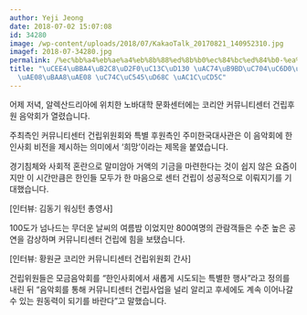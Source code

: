 ```yaml
---
author: Yeji Jeong
date: 2018-07-02 15:07:08
id: 34280
image: /wp-content/uploads/2018/07/KakaoTalk_20170821_140952310.jpg
imagef: 2018-07-34280.jpg
permalink: /%ec%bb%a4%eb%ae%a4%eb%8b%88%ed%8b%b0%ec%84%bc%ed%84%b0-%ea%b1%b4%eb%a6%bd%ec%9c%84%ec%9b%90%ed%9a%8c-%ea%b8%b0%ea%b8%88%eb%aa%a8%ea%b8%88-%ec%9d%8c%ec%95%85%ed%9a%8c-%ea%b0%9c%ec%b5%9c/
title: "\uCEE4\uBBA4\uB2C8\uD2F0\uC13C\uD130 \uAC74\uB9BD\uC704\uC6D0\uD68C, \uAE30\
  \uAE08\uBAA8\uAE08 \uC74C\uC545\uD68C \uAC1C\uCD5C"
---
```


어제 저녁, 알렉산드리아에 위치한 노바대학 문화센터에는 코리안 커뮤니티센터 건립후원 음악회가 열렸습니다.

주최측인 커뮤니티센터 건립위원회와 특별 후원측인 주미한국대사관은 이 음악회에 한인사회 비전을 제시하는 의미에서 ‘희망’이라는 제목을 붙였습니다.

경기침체와 사회적 혼란으로 말미암아 거액의 기금을 마련한다는 것이 쉽지 않은 요즘이지만 이 시간만큼은 한인들 모두가 한 마음으로 센터 건립이 성공적으로 이뤄지기를 기대했습니다.

[인터뷰: 김동기 워싱턴 총영사]

100도가 넘나드는 무더운 날씨의 여름밤 이었지만 800여명의 관람객들은 수준 높은 공연을 감상하며 커뮤니티센터 건립에 힘을 보탰습니다.

[인터뷰: 황원균 코리안 커뮤니티센터 건립위원회 간사]

건립위원들은 모금음악회를 “한인사회에서 새롭게 시도되는 특별한 행사”라고 정의를 내린 뒤 “음악회를 통해 커뮤니티센터 건립사업을 널리 알리고 후세에도 계속 이어나갈 수 있는 원동력이 되기를 바란다”고 말했습니다.